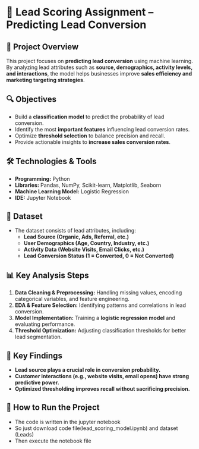 # 🎯 Lead Scoring Assignment – Predicting Lead Conversion  

## 📝 Project Overview  
This project focuses on **predicting lead conversion** using machine learning. By analyzing lead attributes such as **source, demographics, activity levels, and interactions**, the model helps businesses improve **sales efficiency and marketing targeting strategies**.  

## 🔍 Objectives  
- Build a **classification model** to predict the probability of lead conversion.  
- Identify the most **important features** influencing lead conversion rates.  
- Optimize **threshold selection** to balance precision and recall.  
- Provide actionable insights to **increase sales conversion rates**.  

## 🛠️ Technologies & Tools  
- **Programming:** Python  
- **Libraries:** Pandas, NumPy, Scikit-learn, Matplotlib, Seaborn  
- **Machine Learning Model:** Logistic Regression  
- **IDE:** Jupyter Notebook  

## 📂 Dataset  
- The dataset consists of lead attributes, including:  
  - **Lead Source (Organic, Ads, Referral, etc.)**  
  - **User Demographics (Age, Country, Industry, etc.)**  
  - **Activity Data (Website Visits, Email Clicks, etc.)**  
  - **Lead Conversion Status (1 = Converted, 0 = Not Converted)**

## 📊 Key Analysis Steps  
1. **Data Cleaning & Preprocessing:** Handling missing values, encoding categorical variables, and feature engineering.  
2. **EDA & Feature Selection:** Identifying patterns and correlations in lead conversion.  
3. **Model Implementation:** Training a **logistic regression model** and evaluating performance.  
4. **Threshold Optimization:** Adjusting classification thresholds for better lead segmentation.  

## 📌 Key Findings  
- **Lead source plays a crucial role in conversion probability.**  
- **Customer interactions (e.g., website visits, email opens) have strong predictive power.**  
- **Optimized thresholding improves recall without sacrificing precision.**  

## 🚀 How to Run the Project  
- The code is written in the jupyter notebook 
- So just download code file(lead_scoring_model.ipynb) and dataset (Leads)
- Then execute the notebook file
